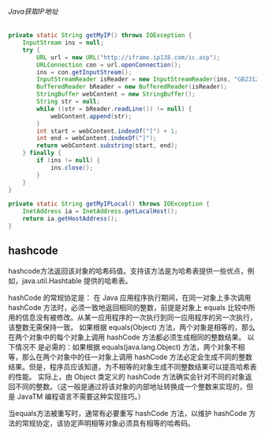 
###### Java获取IP地址
```java
private static String getMyIP() throws IOException {
    InputStream ins = null;
    try {
        URL url = new URL("http://iframe.ip138.com/ic.asp");
        URLConnection con = url.openConnection();
        ins = con.getInputStream();
        InputStreamReader isReader = new InputStreamReader(ins, "GB2312");
        BufferedReader bReader = new BufferedReader(isReader);
        StringBuffer webContent = new StringBuffer();
        String str = null;
        while ((str = bReader.readLine()) != null) {
            webContent.append(str);
        }
        int start = webContent.indexOf("[") + 1;
        int end = webContent.indexOf("]");
        return webContent.substring(start, end);
    } finally {
        if (ins != null) {
            ins.close();
        }
    }
}

private static String getMyIPLocal() throws IOException {
    InetAddress ia = InetAddress.getLocalHost();
    return ia.getHostAddress();
}
```
## hashcode
hashcode方法返回该对象的哈希码值。支持该方法是为哈希表提供一些优点，例如，java.util.Hashtable 提供的哈希表。

hashCode 的常规协定是：
在 Java 应用程序执行期间，在同一对象上多次调用 hashCode 方法时，必须一致地返回相同的整数，前提是对象上 equals 比较中所用的信息没有被修改。从某一应用程序的一次执行到同一应用程序的另一次执行，该整数无需保持一致。
如果根据 equals(Object) 方法，两个对象是相等的，那么在两个对象中的每个对象上调用 hashCode 方法都必须生成相同的整数结果。
以下情况不 是必需的：如果根据 equals(java.lang.Object) 方法，两个对象不相等，那么在两个对象中的任一对象上调用 hashCode 方法必定会生成不同的整数结果。但是，程序员应该知道，为不相等的对象生成不同整数结果可以提高哈希表的性能。
实际上，由 Object 类定义的 hashCode 方法确实会针对不同的对象返回不同的整数。（这一般是通过将该对象的内部地址转换成一个整数来实现的，但是 JavaTM 编程语言不需要这种实现技巧。）

当equals方法被重写时，通常有必要重写 hashCode 方法，以维护 hashCode 方法的常规协定，该协定声明相等对象必须具有相等的哈希码。